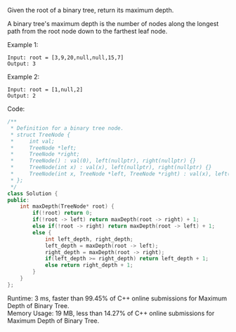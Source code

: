 Given the root of a binary tree, return its maximum depth.  

A binary tree's maximum depth is the number of nodes along the longest path from the root node down to the farthest leaf node.  

Example 1:
```
Input: root = [3,9,20,null,null,15,7]
Output: 3
```
Example 2:
```
Input: root = [1,null,2]
Output: 2
```

Code:  
```c++
/**
 * Definition for a binary tree node.
 * struct TreeNode {
 *     int val;
 *     TreeNode *left;
 *     TreeNode *right;
 *     TreeNode() : val(0), left(nullptr), right(nullptr) {}
 *     TreeNode(int x) : val(x), left(nullptr), right(nullptr) {}
 *     TreeNode(int x, TreeNode *left, TreeNode *right) : val(x), left(left), right(right) {}
 * };
 */
class Solution {
public:
    int maxDepth(TreeNode* root) {
        if(!root) return 0;
        if(!root -> left) return maxDepth(root -> right) + 1;
        else if(!root -> right) return maxDepth(root -> left) + 1;
        else {
            int left_depth, right_depth;
            left_depth = maxDepth(root -> left);
            right_depth = maxDepth(root -> right);
            if(left_depth >= right_depth) return left_depth + 1;
            else return right_depth + 1;
        }
    }
};
```

Runtime: 3 ms, faster than 99.45% of C++ online submissions for Maximum Depth of Binary Tree.  
Memory Usage: 19 MB, less than 14.27% of C++ online submissions for Maximum Depth of Binary Tree.
